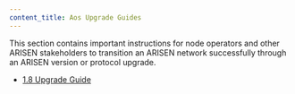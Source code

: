 ```yaml
---
content_title: Aos Upgrade Guides
---
```


This section contains important instructions for node operators and other ARISEN stakeholders to transition an ARISEN network successfully through an ARISEN version or protocol upgrade.

* [1.8 Upgrade Guide](1.8-upgrade-guide.md)

